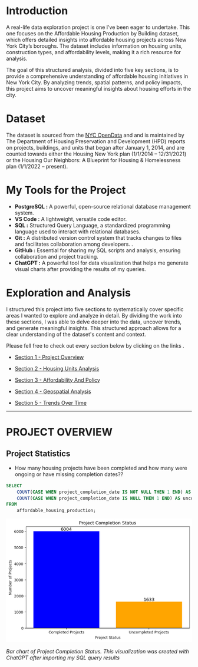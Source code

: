 # Introduction

A real-life data exploration project is one I’ve been eager to undertake. This one focuses on the Affordable Housing Production by Building dataset, which offers detailed insights into affordable housing projects across New York City’s boroughs. The dataset includes information on housing units, construction types, and affordability levels, making it a rich resource for analysis.

The goal of this structured analysis, divided into five key sections, is to provide a comprehensive understanding of affordable housing initiatives in New York City. By analyzing trends, spatial patterns, and policy impacts, this project aims to uncover meaningful insights about housing efforts in the city.


# Dataset

The dataset is sourced from the [NYC OpenData](https://data.cityofnewyork.us/Housing-Development/Affordable-Housing-Production-by-Building/hg8x-zxpr/about_data) and and is maintained by The Department of Housing Preservation and Development (HPD) reports on projects, buildings, and units that began after January 1, 2014, and are counted towards either the Housing New York plan (1/1/2014 – 12/31/2021) or the Housing Our Neighbors: A Blueprint for Housing & Homelessness plan (1/1/2022 – present).


# My Tools for the Project

- **PostgreSQL :** A powerful, open-source relational database management system.
- **VS Code :** A lightweight, versatile code editor.
- **SQL :** Structured Query Language, a standardized programming language used to interact with relational databases.
- **Git :** A distributed version control system that tracks changes to files and facilitates collaboration among developers. .
- **GitHub :** Essential for sharing my SQL scripts and analysis, ensuring collaboration and project tracking.
- **ChatGPT :** A powerful tool for data visualization that helps me generate visual charts after providing the results of my queries.


# Exploration and Analysis

I structured this project into five sections to systematically cover specific areas I wanted to explore and analyze in detail.  By dividing the work into these sections, I was able to delve deeper into the data, uncover trends, and generate meaningful insights. This structured approach allows for a clear understanding of the dataset's content and context.

Please fell free to check out every section below by clicking on the links .


- [Section 1 - Project Overview](https://github.com/theodorosmalezidis/Affordable_Housing_Production/tree/main/Section%201%20-%20Project%20Overview)

- [Section 2 - Housing Units Analysis](https://github.com/theodorosmalezidis/Affordable_Housing_Production/tree/main/Section%202%20-%20Housing%20Units%20Analysis)

- [Section 3 - Affordability And Policy](https://github.com/theodorosmalezidis/Affordable_Housing_Production/tree/main/Section%203%20-%20Affordability%20And%20Policy)

- [Section 4 - Geospatial Analysis](https://github.com/theodorosmalezidis/Affordable_Housing_Production/tree/main/Section%204%20-%20Geospatial%20Analysis)

- [Section 5 - Trends Over Time](https://github.com/theodorosmalezidis/Affordable_Housing_Production/tree/main/Section%205%20-%20Trends%20Over%20Time)



----------------------------------------------------------------

# PROJECT OVERVIEW

## Project Statistics

- How many housing projects have been completed and how many were ongoing or have missing completion dates??

```sql
SELECT 
    COUNT(CASE WHEN project_completion_date IS NOT NULL THEN 1 END) AS completed_projects,
    COUNT(CASE WHEN project_completion_date IS NULL THEN 1 END) AS uncompleted_projects
FROM
    affordable_housing_production;
```



![Project Completion Status](/Section%201%20-%20Project%20Overview/images/project_completion_status.png)

*Bar chart of Project Completion Status. This visualization was created with ChatGPT after importing my SQL query results*
